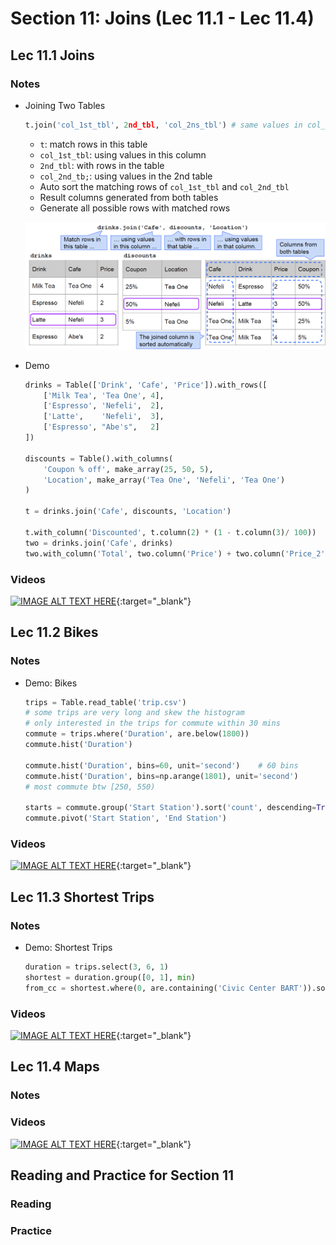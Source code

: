 # Section 11: Joins (Lec 11.1 - Lec 11.4)

## Lec 11.1 Joins

### Notes

+ Joining Two Tables
    ```python
    t.join('col_1st_tbl', 2nd_tbl, 'col_2ns_tbl') # same values in col_1st_tbl & col_2nd_tbl
    ```
    + `t`: match rows in this table
    + `col_1st_tbl`: using values in this column
    + `2nd_tbl`: with rows in the table
    + `col_2nd_tb;`: using values in the 2nd table
    + Auto sort the matching rows of `col_1st_tbl` and `col_2nd_tbl`
    + Result columns generated from both tables
    + Generate all possible rows with matched rows

    ![diagram](./Diagrams/sec11-joins.png)
+ Demo
    ```python
    drinks = Table(['Drink', 'Cafe', 'Price']).with_rows([
        ['Milk Tea', 'Tea One', 4],
        ['Espresso', 'Nefeli',  2],
        ['Latte',    'Nefeli',  3],
        ['Espresso', "Abe's",   2]
    ])

    discounts = Table().with_columns(
        'Coupon % off', make_array(25, 50, 5),
        'Location', make_array('Tea One', 'Nefeli', 'Tea One')
    )

    t = drinks.join('Cafe', discounts, 'Location')

    t.with_column('Discounted', t.column(2) * (1 - t.column(3)/ 100))
    two = drinks.join('Cafe', drinks)
    two.with_column('Total', two.column('Price') + two.column('Price_2'))
    ```

### Videos 

[![IMAGE ALT TEXT HERE](https://img.youtube.com/vi/YOUTUBE_VIDEO_ID_HERE/0.jpg)](https://youtu.be/2s0yP3wp3rI){:target="_blank"}


## Lec 11.2 Bikes

### Notes

+ Demo: Bikes
    ```python
    trips = Table.read_table('trip.csv')
    # some trips are very long and skew the histogram
    # only interested in the trips for commute within 30 mins
    commute = trips.where('Duration', are.below(1800))
    commute.hist('Duration') 

    commute.hist('Duration', bins=60, unit='second')    # 60 bins
    commute.hist('Duration', bins=np.arange(1801), unit='second') 
    # most commute btw [250, 550)

    starts = commute.group('Start Station').sort('count', descending=True)
    commute.pivot('Start Station', 'End Station')
    ```

### Videos

[![IMAGE ALT TEXT HERE](https://img.youtube.com/vi/YOUTUBE_VIDEO_ID_HERE/0.jpg)](https://youtu.be/-kJEI52bIUM){:target="_blank"}


## Lec 11.3 Shortest Trips

### Notes

+ Demo: Shortest Trips
    ```python
    duration = trips.select(3, 6, 1)
    shortest = duration.group([0, 1], min)
    from_cc = shortest.where(0, are.containing('Civic Center BART')).sort(2)
    ```

### Videos

[![IMAGE ALT TEXT HERE](https://img.youtube.com/vi/YOUTUBE_VIDEO_ID_HERE/0.jpg)](https://youtu.be/KErtBTDpCQo){:target="_blank"}


## Lec 11.4 Maps

### Notes


### Videos

[![IMAGE ALT TEXT HERE](https://img.youtube.com/vi/YOUTUBE_VIDEO_ID_HERE/0.jpg)](https://youtu.be/NmvTEc7DjLk){:target="_blank"}

## Reading and Practice for Section 11

### Reading

### Practice


